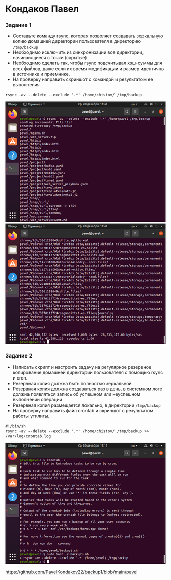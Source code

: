 # Кондаков Павел  

### Задание 1
- Составьте команду rsync, которая позволяет создавать зеркальную копию домашней директории пользователя в директорию `/tmp/backup`
- Необходимо исключить из синхронизации все директории, начинающиеся с точки (скрытые)
- Необходимо сделать так, чтобы rsync подсчитывал хэш-суммы для всех файлов, даже если их время модификации и размер идентичны в источнике и приемнике.
- На проверку направить скриншот с командой и результатом ее выполнения
```
rsync -av --delete --exclude '.*' /home/chistov/ /tmp/backup
```  
![alt text](https://github.com/PavelKondakov22/backup1/blob/main/z1.png)  
![alt text](https://github.com/PavelKondakov22/backup1/blob/main/z1.1.png)  
### Задание 2
- Написать скрипт и настроить задачу на регулярное резервное копирование домашней директории пользователя с помощью rsync и cron.
- Резервная копия должна быть полностью зеркальной
- Резервная копия должна создаваться раз в день, в системном логе должна появляться запись об успешном или неуспешном выполнении операции
- Резервная копия размещается локально, в директории `/tmp/backup`
- На проверку направить файл crontab и скриншот с результатом работы утилиты.  
```
#!/bin/sh
rsync -av --delete --exclude '.*' /home/chistov/ /tmp/backup >> /var/log/crontab.log  
```
![alt text](https://github.com/PavelKondakov22/backup1/blob/main/z2.png)  

https://github.com/PavelKondakov22/backup1/blob/main/pavel  

